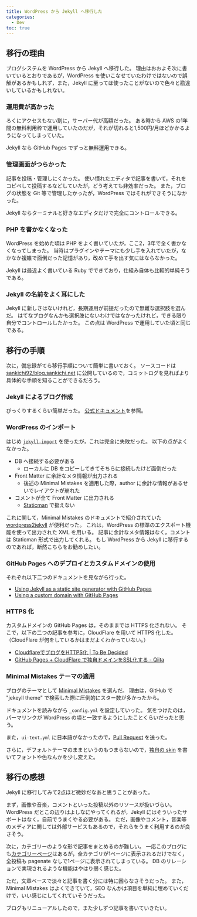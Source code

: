 ```yaml
---
title: WordPress から Jekyll へ移行した
categories:
  - Dev
toc: true
---
```


## 移行の理由

ブログシステムを WordPress から Jekyll へ移行した。
理由はおおよそ次に書いているとおりであるが，WordPress を使いこなせていたわけではないので誤解があるかもしれず，また，Jekyll に至っては使ったことがないので色々と勘違いしているかもしれない。

### 運用費が高かった

ろくにアクセスもない割に，サーバー代が高額だった。
ある時から AWS の1年間の無料利用枠で運用していたのだが，それが切れると1,500円/月ほどかかるようになってしまっていた。

Jekyll なら GitHub Pages でずっと無料運用できる。

### 管理画面がつらかった

記事を投稿・管理しにくかった。
使い慣れたエディタで記事を書いて，それをコピペして投稿するなどしていたが，どう考えても非効率だった。
また，ブログの状態を Git 等で管理したかったが，WordPress ではそれができそうになかった。

Jekyll ならターミナルと好きなエディタだけで完全にコントロールできる。

### PHP を書かなくなった

WordPress を始めた頃は PHP をよく書いていたが，ここ2，3年で全く書かなくなってしまった。
当時はプラグインやテーマにも少し手を入れていたが，なかなか複雑で面倒だった記憶があり，改めて手を出す気にはならなかった。

Jekyll は最近よく書いている Ruby でできており，仕組み自体も比較的単純そうである。

### Jekyll の名前をよく耳にした

Jekyll に新しさはないけれど，長期運用が前提だったので無難な選択肢を選んだ。
はてなブログなんかも選択肢にないわけではなかったけれど，できる限り自分でコントロールしたかった。
この点は WordPress で運用していた頃と同じである。

## 移行の手順

次に，備忘録がてら移行手順について簡単に書いておく。
ソースコードは [sankichi92/blog.sankichi.net](https://github.com/sankichi92/blog.sankichi.net) に公開しているので，コミットログを見ればより具体的な手順を知ることができるだろう。

### Jekyll によるブログ作成

びっくりするくらい簡単だった。
[公式ドキュメント](https://Jekyllrb.com/)を参照。

### WordPress のインポート

はじめ [`jekyll-import`](http://import.jekyllrb.com/docs/wordpress/) を使ったが，これは完全に失敗だった。
以下の点がよくなかった。

- DB へ接続する必要がある
  - ローカルに DB をコピーしてきてそちらに接続したけど面倒だった
- Front Matter に余計なメタ情報が出力される
  - 後述の Minimal Mistakes を適用した際，author に余計な情報があるせいでレイアウトが崩れた
- コメントが全て Front Matter に出力される
  - [Staticman](https://staticman.net/) で扱えない

これに関して，Minimal Mistakes のドキュメントで紹介されていた [wordpress2jekyll](https://github.com/arthurlacoste/wordpress2jekyll) が便利だった。
これは，WordPress の標準のエクスポート機能を使って出力された XML を用いる。
記事に余計なメタ情報はなく，コメントは Staticman 形式で出力してくれる。
もし WordPress から Jekyll に移行するのであれば，断然こちらをお勧めしたい。

### GitHub Pages へのデプロイとカスタムドメインの使用

それぞれ以下二つのドキュメントを見ながら行った。

- [Using Jekyll as a static site generator with GitHub Pages](https://help.github.com/articles/using-jekyll-as-a-static-site-generator-with-github-pages/)
- [Using a custom domain with GitHub Pages](https://help.github.com/articles/using-a-custom-domain-with-github-pages/)

### HTTPS 化

カスタムドメインの GitHub Pages は，そのままでは HTTPS 化されない。
そこで，以下の二つの記事を参考に，CloudFlare を用いて HTTPS 化した。
（CloudFlare が何をしているかはまだよくわかっていない。）

- [CloudflareでブログをHTTPS化 | To Be Decided](https://www.kaitoy.xyz/2016/07/01/https-support-by-cloudflare/)
- [GitHub Pages + CloudFlare で独自ドメインをSSL化する - Qiita](https://qiita.com/noraworld/items/89dd85a434a7b759e00c)

### Minimal Mistakes テーマの適用

ブログのテーマとして [Minimal Mistakes](https://mmistakes.github.io/minimal-mistakes/) を選んだ。
理由は，GitHub で "jekeyll theme" で検索した際に圧倒的にスター数が多かったから。

ドキュメントを読みながら `_config.yml` を設定していった。
気をつけたのは，パーマリンクが WordPress の頃と一致するようにしたことくらいだったと思う。

また，`ui-text.yml` に日本語がなかったので，[Pull Request](https://github.com/mmistakes/minimal-mistakes/pull/1411) を送った。

さらに，デフォルトテーマのままというのもつまらないので，[独自の skin](https://github.com/sankichi92/blog.sankichi.net/blob/master/_sass/minimal-mistakes/skins/_sankichi.scss) を書いてフォントや色なんかを少し変えた。

## 移行の感想

Jekyll に移行してみて2点ほど微妙だなあと思うことがあった。

まず，画像や音楽，コメントといった投稿以外のリソースが扱いづらい。
WordPress だとこの辺りはよしなにやってくれるが，Jekyll にはそういったサポートはなく，自前でうまくやる必要がある。
ただ，画像やコメント，音楽等のメディアに関しては外部サービスもあるので，それらをうまく利用するのが良さそう。

次に，カテゴリーのような形で記事をまとめるのが難しい。
一応このブログにも[カテゴリーページ](https://blog.sankichi.net/categories/)はあるが，全カテゴリが1ページに表示されるだけでなく，全投稿も pagenate なしで1ページに表示されてしまっている。
DB のリレーションで実現されるような機能はやはり弱く感じた。

ただ，文章ベースで淡々と記事を書く分には特に困らなさそうだった。
また，Minimal Mistakes はよくできていて，SEO なんかは項目を単純に埋めていくだけで，いい感じにしてくれていそうだった。

ブログもリニューアルしたので，また少しずつ記事を書いていきたい。
